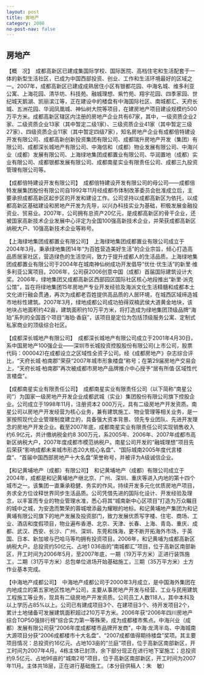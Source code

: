 ```yaml
---
layout: post
title: 房地产
category: 2008
no-post-nav: false
---
```


##  房地产

【概　况】　成都高新区已建成集国际学校、国际医院、高档住宅和生活配套于一体的新型生活社区，已成为中国西部投资、创业、工作和生活环境最好的区域之一。2007年，成都高新区已建成成熟居住小区有银都花园、中海名城、维多利亚公寓、上海花园、清华坊、科技苑、融城理想、紫竹苑、翔宇花园、四季家园、世纪城天鹅湖、凯丽滨江等，正在建设中的楼盘有中海国际社区、南城都汇、天府长城、五洲花园、华润凤凰城、神仙树大院等项目，在建房地产项目建设规模约500万平方米。成都高新区辖区内注册的房地产企业共有67家，其中，一级资质企业2家、二级资质企业13家（其中暂定二级1家）、三级资质企业41家（其中暂定三级27家）、四级资质企业11家（其中暂定四级7家），知名房地产企业有成都倍特建设开发有限公司、成都高新创新投资集团有限公司、成都瑞升房地产开发（集团）有限公司、成都深长城地产有限公司、中海信和（成都）物业发展有限公司、中海兴业（成都）发展有限公司、上海绿地集团成都置业有限公司、华润置地（成都）实业有限公司、成都银都发展有限公司、成都南星实业有限责任公司、成都三九投资管理有限公司等。
 
【成都倍特建设开发有限公司】　成都倍特建设开发有限公司的母公司——成都倍特发展集团股份有限公司自1992年11月经成都市体制改革委员会批准成立后，主要承担成都高新区起步区的开发和建设工作。公司坚持以成都高新区为依托，以成都高新区基础建设和房地产开发为先导，以兴办科技实业为基础，积极发展金融投资业、贸易业。2007年，公司拥有总资产20亿元，是成都高新区的骨干企业，还被国家高新技术企业发展中心评定为全国100强高新技术企业，并荣获成都高新区纳税大户、10强高新技术企业等称号。
 
【上海绿地集团成都置业有限公司】　上海绿地集团成都置业有限公司成立于2004年3月。秉承绿地集团14年“为百姓营造美好生活”的企业宗旨，倾心打造高品质居家社区，营造绿色的生活空间，致力于提升成都人的生活品质。上海绿地集团成都置业有限公司于2004年在城南神仙树成功开发倡导“优仕·优生活”的新里·维多利亚公寓项目。2006年，公司获2006创意中国（成都）首届国际建筑设计大奖。2006年，绿地集团又成都高新区西部园区国际社区核心地段推出“新里·派克公馆”，旨在将绿地集团15年房地产专业开发经验及海派文化生活精髓和成都本土文化进行融会贯通，再次为成都老百姓提供高品质的人居环境，在城西区域缔造城市地标性建筑。2007年3月，绿地成都公司成功拍得双楠武侯大道黄金地块，该地块占地面积约42亩，建筑面积约10万平方米，将打造成为绿地集团顶级品牌“海珀”系列的全国首个项目“海珀·香庭”，该项目是定位为包括顶级服务公寓、定制式私家商业的顶级综合社区。
 
【成都深长城地产有限公司】　成都深长城地产有限公司成立于2001年4月30日，系中国房地产100强企业——深圳市长城投资控股股份有限公司(上市公司，股票代码：000042)在成都设立之区域性全资子公司。经《成都房地产》杂志综合评比，“天府长城·柏南郡”荣获“2007年城市形象楼盘”称号；在第29届房地产交易会上，“天府长城·柏南郡”再次被成都市房地产品牌推介中心授予“居有所值·区域性代言楼盘”。
 
【成都南星实业有限责任公司】　成都南星实业有限责任公司（以下简称“南星公司”）为国家一级房地产开发企业成都武城（实业）集团股份有限公司旗下控股企业。公司成立于1998年11月，注册资本2 000万元，具有二级房地产开发资质。南星公司以房地产开发经营为核心业务，兼有建筑施工、物业管理等相关业务，是一家按照现代企业管理制度建立的，具备强大资本背景、领先专业团队、先进开发理念的房地产开发企业。截至2007年底，成都南星实业有限责任公司实现销售收入约6.9亿元，共计缴纳税金约8 300万元，系2005年、2006年、2007年成都市高新区纳税大户，2007年度成都市模范纳税户。南星公司开发的“融城理想”项目先后荣获“影响成都未来城市形态20大核心名盘”、“国际城南2005年度代言楼盘”、“首届中国西部房地产十大名盘”荣誉称号，并被评为A级诚信企业。
 
【和记黄埔地产（成都）有限公司】　和记黄埔地产（成都）有限公司成立于2004年，成都是和记黄埔地产继北京、广州、深圳、重庆等进入内地的第十四个城市之一。该集团一直秉承稳健、务实的作风，持续开发多元化优质房地产项目，务求全方位诠释世界同步生活品质。公司凭借先进的国际化设计、开发经验及理念，以丰富而专业的物业管理水准，悉心将其“城南新中心区项目”打造为万众瞩目的城中之城，为安逸而繁荣的蓉城增添最为耀眼的地标。和记黄埔地产集团为和记黄埔有限公司旗下的地产发展及投资部门，致力发展优质写字楼、住宅、商场、工业、酒店和度假项目，物业遍布香港、北京、天津、长春、上海、青岛、重庆、成都、武汉、西安、长沙、广州、深圳、东莞和珠海，更不断开拓海外市场，于英国、日本、新加坡与巴哈马等均拥有投资项目。2006年，和记黄埔为成都高新区纳税大户。总投资约50亿元、占地1 036亩的“南城都汇”项目，位于高新区南部新区，开工时间为2006年5月，至2007年底，一期（19万平方米）正进行装饰施工，二期（31万平方米）总包单位进场开始基础施工，三期（35万平方米）土方作业基本完成。
 
【中海地产成都公司】　中海地产成都公司于2000年3月成立，是中国海外集团在内地成立的第五家地区性地产公司，主要从事房地产开发与经营、工业与民用建筑工程施工等业务，现具有二级房地产开发资质。公司员工人数118人，其中本科及以上学历占85%以上。公司已有建成项目3个、在建项目3个、待开发项目2个，累计土地储备可发展建筑面积超过210万平方米。2006年获“2006年四川房地产综合TOP50强排行榜”综合实力第一等殊荣，成为成都楼市焦点。中海兴业（成都）发展有限公司获“2006年度成都楼市品牌开发商”，中海·龙湾半岛、中海城南大源项目分获“2006成都楼市十大名盘”、“2007成都值得期待楼盘”奖项。其主要项目情况：总投资约16亿元、占地103亩的“兰庭”项目，位于高新区南部新区，开工时间为2007年4月。4栋主体已封顶，余下部分现正在进行地下室施工；总投资约9.5亿元、占地96亩的“城南2号”项目，位于高新区南部新区，开工时间为2007年11月。主体共18层，正在进行基础施工。（本分目供稿人：朱　敏）
 
